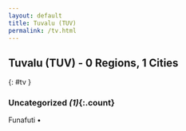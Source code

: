 ```yaml
---
layout: default
title: Tuvalu (TUV)
permalink: /tv.html
---
```



## Tuvalu (TUV) - 0 Regions, 1 Cities
{: #tv }





### Uncategorized _(1)_{:.count}


Funafuti  •


 
